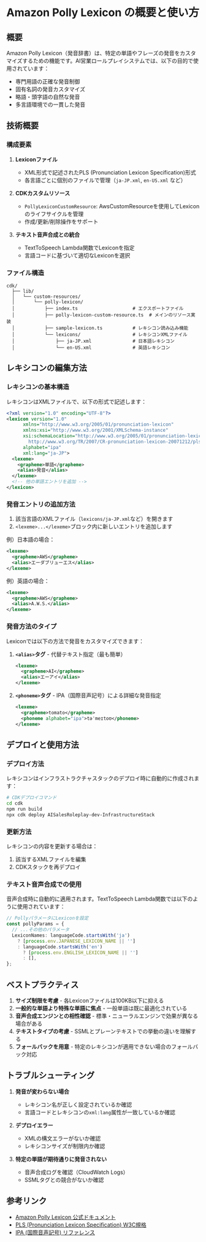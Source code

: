 # Amazon Polly Lexicon の概要と使い方

## 概要

Amazon Polly Lexicon（発音辞書）は、特定の単語やフレーズの発音をカスタマイズするための機能です。AI営業ロールプレイシステムでは、以下の目的で使用されています：

- 専門用語の正確な発音制御
- 固有名詞の発音カスタマイズ
- 略語・頭字語の自然な発音
- 多言語環境での一貫した発音

## 技術概要

### 構成要素

1. **Lexiconファイル**
   - XML形式で記述されたPLS (Pronunciation Lexicon Specification)形式
   - 各言語ごとに個別のファイルで管理（`ja-JP.xml`, `en-US.xml` など）

2. **CDKカスタムリソース**
   - `PollyLexiconCustomResource`: AwsCustomResourceを使用してLexiconのライフサイクルを管理
   - 作成/更新/削除操作をサポート

3. **テキスト音声合成との統合**
   - TextToSpeech Lambda関数でLexiconを指定
   - 言語コードに基づいて適切なLexiconを選択

### ファイル構造

```
cdk/
  ├── lib/
  │   └── custom-resources/
  │       └── polly-lexicon/
  │           ├── index.ts                    # エクスポートファイル
  │           ├── polly-lexicon-custom-resource.ts  # メインのリソース実装
  │           ├── sample-lexicon.ts           # レキシコン読み込み機能
  │           └── lexicons/                   # レキシコンXMLファイル
  │               ├── ja-JP.xml               # 日本語レキシコン
  │               └── en-US.xml               # 英語レキシコン
```

## レキシコンの編集方法

### レキシコンの基本構造

レキシコンはXMLファイルで、以下の形式で記述します：

```xml
<?xml version="1.0" encoding="UTF-8"?>
<lexicon version="1.0" 
      xmlns="http://www.w3.org/2005/01/pronunciation-lexicon"
      xmlns:xsi="http://www.w3.org/2001/XMLSchema-instance" 
      xsi:schemaLocation="http://www.w3.org/2005/01/pronunciation-lexicon 
        http://www.w3.org/TR/2007/CR-pronunciation-lexicon-20071212/pls.xsd"
      alphabet="ipa" 
      xml:lang="ja-JP">
  <lexeme>
    <grapheme>単語</grapheme>
    <alias>発音</alias>
  </lexeme>
  <!-- 他の単語エントリを追加 -->
</lexicon>
```

### 発音エントリの追加方法

1. 該当言語のXMLファイル（`lexicons/ja-JP.xml`など）を開きます
2. `<lexeme>...</lexeme>`ブロック内に新しいエントリを追加します

例）日本語の場合：
```xml
<lexeme>
  <grapheme>AWS</grapheme>
  <alias>エーダブリューエス</alias>
</lexeme>
```

例）英語の場合：
```xml
<lexeme>
  <grapheme>AWS</grapheme>
  <alias>A.W.S.</alias>
</lexeme>
```

### 発音方法のタイプ

Lexiconでは以下の方法で発音をカスタマイズできます：

1. **`<alias>`タグ** - 代替テキスト指定（最も簡単）
   ```xml
   <lexeme>
     <grapheme>AI</grapheme>
     <alias>エーアイ</alias>
   </lexeme>
   ```

2. **`<phoneme>`タグ** - IPA（国際音声記号）による詳細な発音指定
   ```xml
   <lexeme>
     <grapheme>tomato</grapheme>
     <phoneme alphabet="ipa">təˈmeɪtoʊ</phoneme>
   </lexeme>
   ```

## デプロイと使用方法

### デプロイ方法

レキシコンはインフラストラクチャスタックのデプロイ時に自動的に作成されます：

```bash
# CDKデプロイコマンド
cd cdk
npm run build
npx cdk deploy AISalesRoleplay-dev-InfrastructureStack
```

### 更新方法

レキシコンの内容を更新する場合は：

1. 該当するXMLファイルを編集
2. CDKスタックを再デプロイ

### テキスト音声合成での使用

音声合成時に自動的に適用されます。TextToSpeech Lambda関数では以下のように使用されています：

```typescript
// PollyパラメータにLexiconを設定
const pollyParams = {
  // ...その他のパラメータ
  LexiconNames: languageCode.startsWith('ja') 
    ? [process.env.JAPANESE_LEXICON_NAME || ''] 
    : languageCode.startsWith('en')
      ? [process.env.ENGLISH_LEXICON_NAME || '']
      : [],
};
```

## ベストプラクティス

1. **サイズ制限を考慮** - 各Lexiconファイルは100KB以下に抑える
2. **一般的な単語より特殊な単語に焦点** - 一般単語は既に最適化されている
3. **音声合成エンジンとの相性確認** - 標準・ニューラルエンジンで効果が異なる場合がある
4. **テキストタイプの考慮** - SSMLとプレーンテキストでの挙動の違いを理解する
5. **フォールバックを用意** - 特定のレキシコンが適用できない場合のフォールバック対応

## トラブルシューティング

1. **発音が変わらない場合**
   - レキシコン名が正しく設定されているか確認
   - 言語コードとレキシコンの`xml:lang`属性が一致しているか確認

2. **デプロイエラー**
   - XMLの構文エラーがないか確認
   - レキシコンサイズが制限内か確認

3. **特定の単語が期待通りに発音されない**
   - 音声合成ログを確認（CloudWatch Logs）
   - SSMLタグとの競合がないか確認

## 参考リンク

- [Amazon Polly Lexicon 公式ドキュメント](https://docs.aws.amazon.com/polly/latest/dg/managing-lexicons.html)
- [PLS (Pronunciation Lexicon Specification) W3C規格](https://www.w3.org/TR/pronunciation-lexicon/)
- [IPA (国際音声記号) リファレンス](https://en.wikipedia.org/wiki/International_Phonetic_Alphabet)